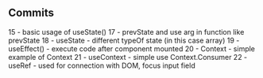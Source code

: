 ## Commits


15 - basic usage of useState() 
17 - prevState and use arg in function like prevState
18 - useState - different typeOf state (in this case array)
19 - useEffect() - execute code after component mounted
20 - Context - simple example of Context
21 - useContext - simple use Context.Consumer
22 - useRef - used for connection with DOM, focus input field

